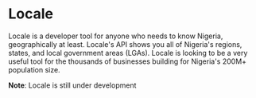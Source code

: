 # Locale

Locale is a developer tool for anyone who needs to know Nigeria, geographically at least. Locale's API shows you all of Nigeria's regions, 
states, and local government areas (LGAs). Locale is looking to be a very useful tool for the thousands of businesses building for Nigeria's 200M+ population size.

**Note**: Locale is still under development
